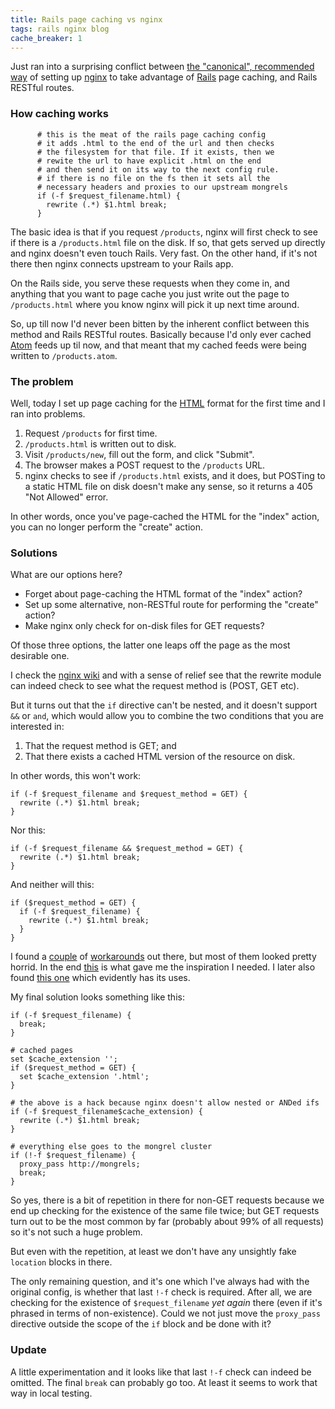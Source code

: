 ```yaml
---
title: Rails page caching vs nginx
tags: rails nginx blog
cache_breaker: 1
---
```


Just ran into a surprising conflict between [the "canonical", recommended way](http://brainspl.at/nginx.conf.txt) of setting up [nginx](/wiki/nginx) to take advantage of [Rails](/wiki/Rails) page caching, and Rails RESTful routes.

### How caching works

          # this is the meat of the rails page caching config
          # it adds .html to the end of the url and then checks
          # the filesystem for that file. If it exists, then we
          # rewite the url to have explicit .html on the end
          # and then send it on its way to the next config rule.
          # if there is no file on the fs then it sets all the
          # necessary headers and proxies to our upstream mongrels
          if (-f $request_filename.html) {
            rewrite (.*) $1.html break;
          }

The basic idea is that if you request `/products`, nginx will first check to see if there is a `/products.html` file on the disk. If so, that gets served up directly and nginx doesn't even touch Rails. Very fast. On the other hand, if it's not there then nginx connects upstream to your Rails app.

On the Rails side, you serve these requests when they come in, and anything that you want to page cache you just write out the page to `/products.html` where you know nginx will pick it up next time around.

So, up till now I'd never been bitten by the inherent conflict between this method and Rails RESTful routes. Basically because I'd only ever cached [Atom](/wiki/Atom) feeds up til now, and that meant that my cached feeds were being written to `/products.atom`.

### The problem

Well, today I set up page caching for the [HTML](/wiki/HTML) format for the first time and I ran into problems.

1.  Request `/products` for first time.
2.  `/products.html` is written out to disk.
3.  Visit `/products/new`, fill out the form, and click "Submit".
4.  The browser makes a POST request to the `/products` URL.
5.  nginx checks to see if `/products.html` exists, and it does, but POSTing to a static HTML file on disk doesn't make any sense, so it returns a 405 "Not Allowed" error.

In other words, once you've page-cached the HTML for the "index" action, you can no longer perform the "create" action.

### Solutions

What are our options here?

-   Forget about page-caching the HTML format of the "index" action?
-   Set up some alternative, non-RESTful route for performing the "create" action?
-   Make nginx only check for on-disk files for GET requests?

Of those three options, the latter one leaps off the page as the most desirable one.

I check the [nginx wiki](http://wiki.codemongers.com/NginxHttpRewriteModule#if) and with a sense of relief see that the rewrite module can indeed check to see what the request method is (POST, GET etc).

But it turns out that the `if` directive can't be nested, and it doesn't support `&&` or `and`, which would allow you to combine the two conditions that you are interested in:

1.  That the request method is GET; and
2.  That there exists a cached HTML version of the resource on disk.

In other words, this won't work:

    if (-f $request_filename and $request_method = GET) {
      rewrite (.*) $1.html break;
    }

Nor this:

    if (-f $request_filename && $request_method = GET) {
      rewrite (.*) $1.html break;
    }

And neither will this:

    if ($request_method = GET) {
      if (-f $request_filename) {
        rewrite (.*) $1.html break;
      }
    }

I found a [couple](http://marc.info/?l=nginx&m=120127273709362&w=2) of [workarounds](http://markmail.org/message/bso6kcjwav72m4nx) out there, but most of them looked pretty horrid. In the end [this](http://forum.slicehost.com/comments.php?DiscussionID=2087) is what gave me the inspiration I needed. I later also found [this one](http://wiki.codemongers.com/NginxRewriteMultiCondExample) which evidently has its uses.

My final solution looks something like this:

    if (-f $request_filename) {
      break;
    }

    # cached pages
    set $cache_extension '';
    if ($request_method = GET) {
      set $cache_extension '.html';
    }

    # the above is a hack because nginx doesn't allow nested or ANDed ifs
    if (-f $request_filename$cache_extension) {
      rewrite (.*) $1.html break;
    }

    # everything else goes to the mongrel cluster
    if (!-f $request_filename) {
      proxy_pass http://mongrels;
      break;
    }

So yes, there is a bit of repetition in there for non-GET requests because we end up checking for the existence of the same file twice; but GET requests turn out to be the most common by far (probably about 99% of all requests) so it's not such a huge problem.

But even with the repetition, at least we don't have any unsightly fake `location` blocks in there.

The only remaining question, and it's one which I've always had with the original config, is whether that last `!-f` check is required. After all, we are checking for the existence of `$request_filename` _yet again_ there (even if it's phrased in terms of non-existence). Could we not just move the `proxy_pass` directive outside the scope of the `if` block and be done with it?

### Update

A little experimentation and it looks like that last `!-f` check can indeed be omitted. The final `break` can probably go too. At least it seems to work that way in local testing.
